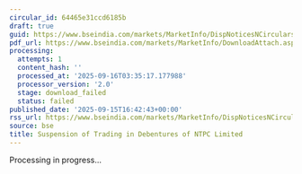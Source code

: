 ```yaml
---
circular_id: 64465e31ccd6185b
draft: true
guid: https://www.bseindia.com/markets/MarketInfo/DispNoticesNCirculars.aspx?Noticeid={F2BAA2D0-3DCB-47A7-B7D2-0EACF010A25F}&noticeno=20250915-72&dt=09/15/2025&icount=72&totcount=81&flag=0
pdf_url: https://www.bseindia.com/markets/MarketInfo/DownloadAttach.aspx?id=20250915-72&attachedId=
processing:
  attempts: 1
  content_hash: ''
  processed_at: '2025-09-16T03:35:17.177988'
  processor_version: '2.0'
  stage: download_failed
  status: failed
published_date: '2025-09-15T16:42:43+00:00'
rss_url: https://www.bseindia.com/markets/MarketInfo/DispNoticesNCirculars.aspx?Noticeid={F2BAA2D0-3DCB-47A7-B7D2-0EACF010A25F}&noticeno=20250915-72&dt=09/15/2025&icount=72&totcount=81&flag=0
source: bse
title: Suspension of Trading in Debentures of NTPC Limited
---
```


Processing in progress...